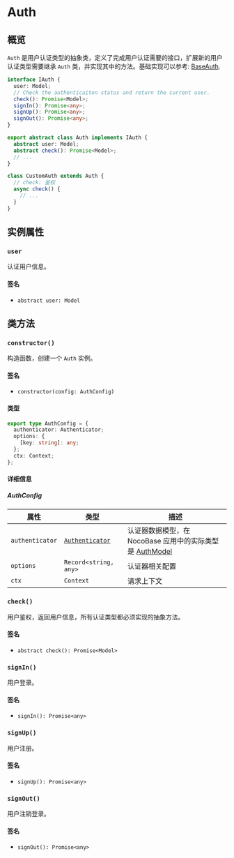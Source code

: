 # Auth

## 概览

`Auth` 是用户认证类型的抽象类，定义了完成用户认证需要的接口，扩展新的用户认证类型需要继承 `Auth` 类，并实现其中的方法。基础实现可以参考: [BaseAuth](./base-auth.md).

```ts
interface IAuth {
  user: Model;
  // Check the authenticaiton status and return the current user.
  check(): Promise<Model>;
  signIn(): Promise<any>;
  signUp(): Promise<any>;
  signOut(): Promise<any>;
}

export abstract class Auth implements IAuth {
  abstract user: Model;
  abstract check(): Promise<Model>;
  // ...
}

class CustomAuth extends Auth {
  // check: 鉴权
  async check() {
    // ...
  }
}
```

## 实例属性

### `user`

认证用户信息。

#### 签名

- `abstract user: Model`

## 类方法

### `constructor()`

构造函数，创建一个 `Auth` 实例。

#### 签名

- `constructor(config: AuthConfig)`

#### 类型

```ts
export type AuthConfig = {
  authenticator: Authenticator;
  options: {
    [key: string]: any;
  };
  ctx: Context;
};
```

#### 详细信息

##### AuthConfig

| 属性            | 类型                                            | 描述                                                                                                   |
| --------------- | ----------------------------------------------- | ------------------------------------------------------------------------------------------------------ |
| `authenticator` | [`Authenticator`](./auth-manager#authenticator) | 认证器数据模型，在 NocoBase 应用中的实际类型是 [AuthModel](/auth-verifications/auth/dev/api#authmodel) |
| `options`       | `Record<string, any>`                           | 认证器相关配置                                                                                         |
| `ctx`           | `Context`                                       | 请求上下文                                                                                             |

### `check()`

用户鉴权，返回用户信息，所有认证类型都必须实现的抽象方法。

#### 签名

- `abstract check(): Promise<Model>`

### `signIn()`

用户登录。

#### 签名

- `signIn(): Promise<any>`

### `signUp()`

用户注册。

#### 签名

- `signUp(): Promise<any>`

### `signOut()`

用户注销登录。

#### 签名

- `signOut(): Promise<any>`
